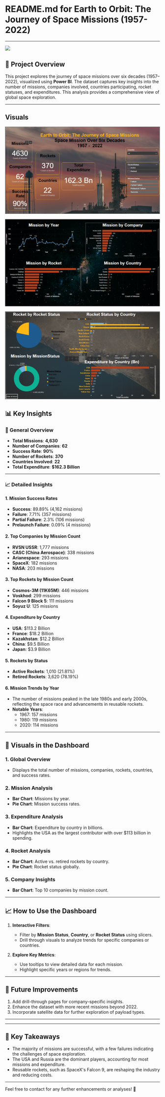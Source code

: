 # README.md for **Earth to Orbit: The Journey of Space Missions (1957-2022)**

---
![](assests/D4l.gif)

## 🌌 **Project Overview**

This project explores the journey of space missions over six decades (1957–2022), visualized using **Power BI**. The dataset captures key insights into the number of missions, companies involved, countries participating, rocket statuses, and expenditures. This analysis provides a comprehensive view of global space exploration.

---
## Visuals


![](assests/first.png)


![](assests/second.png)

![](assests/third.png)

## 📊 **Key Insights**

### 🚀 **General Overview**
- **Total Missions**: **4,630**
- **Number of Companies**: **62**
- **Success Rate**: **90%**
- **Number of Rockets**: **370**
- **Countries Involved**: **22**
- **Total Expenditure**: **$162.3 Billion**

---

### 📈 **Detailed Insights**

#### 1. **Mission Success Rates**
- **Success**: 89.89% (4,162 missions)
- **Failure**: 7.71% (357 missions)
- **Partial Failure**: 2.3% (106 missions)
- **Prelaunch Failure**: 0.09% (4 missions)

#### 2. **Top Companies by Mission Count**
- **RVSN USSR**: 1,777 missions
- **CASC (China Aerospace)**: 338 missions
- **Arianespace**: 293 missions
- **SpaceX**: 182 missions
- **NASA**: 203 missions

#### 3. **Top Rockets by Mission Count**
- **Cosmos-3M (11K65M)**: 446 missions
- **Voskhod**: 299 missions
- **Falcon 9 Block 5**: 111 missions
- **Soyuz U**: 125 missions

#### 4. **Expenditure by Country**
- **USA**: $113.2 Billion
- **France**: $18.2 Billion
- **Kazakhstan**: $12.2 Billion
- **China**: $9.5 Billion
- **Japan**: $3.9 Billion

#### 5. **Rockets by Status**
- **Active Rockets**: 1,010 (21.81%)
- **Retired Rockets**: 3,620 (78.19%)

#### 6. **Mission Trends by Year**
- The number of missions peaked in the late 1980s and early 2000s, reflecting the space race and advancements in reusable rockets.
- **Notable Years**:
  - 1967: 157 missions
  - 1980: 119 missions
  - 2020: 114 missions

---

## 📂 **Visuals in the Dashboard**

### 1. **Global Overview**
   - Displays the total number of missions, companies, rockets, countries, and success rates.

### 2. **Mission Analysis**
   - **Bar Chart**: Missions by year.
   - **Pie Chart**: Mission success rates.

### 3. **Expenditure Analysis**
   - **Bar Chart**: Expenditure by country in billions.
   - Highlights the USA as the largest contributor with over $113 billion in spending.

### 4. **Rocket Analysis**
   - **Bar Chart**: Active vs. retired rockets by country.
   - **Pie Chart**: Rocket status globally.

### 5. **Company Insights**
   - **Bar Chart**: Top 10 companies by mission count.

---

## 📈 **How to Use the Dashboard**

1. **Interactive Filters**:
   - Filter by **Mission Status**, **Country**, or **Rocket Status** using slicers.
   - Drill through visuals to analyze trends for specific companies or countries.

2. **Explore Key Metrics**:
   - Use tooltips to view detailed data for each mission.
   - Highlight specific years or regions for trends.

---

## 🌟 **Future Improvements**
1. Add drill-through pages for company-specific insights.
2. Enhance the dataset with more recent missions beyond 2022.
3. Incorporate satellite data for further exploration of payload types.

---


---

## 📌 **Key Takeaways**
- The majority of missions are successful, with a few failures indicating the challenges of space exploration.
- The USA and Russia are the dominant players, accounting for most missions and expenditure.
- Reusable rockets, such as SpaceX's Falcon 9, are reshaping the industry and reducing costs.

---

Feel free to contact for any further enhancements or analyses! 🚀
